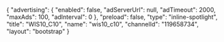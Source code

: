 {
    "advertising": {
        "enabled": false,
        "adServerUrl": null,
        "adTimeout": 2000,
        "maxAds": 100,
        "adInterval": 0
    },
    "preload": false,
    "type": "inline-spotlight",
    "title": "WIS10_C10",
    "name": "wis10_c10",
    "channelId": "119658734",
    "layout": "bootstrap"
}